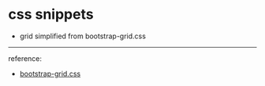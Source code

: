# css snippets
- grid
simplified from bootstrap-grid.css

---
reference:
- [bootstrap-grid.css](https://github.com/twbs/bootstrap/blob/main/dist/css/bootstrap-grid.css)
